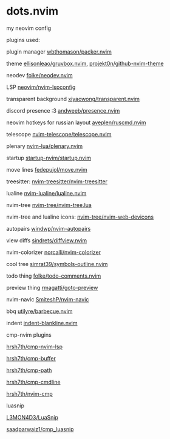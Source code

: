 # dots.nvim

my neovim config

plugins used:

plugin manager [wbthomason/packer.nvim](https://github.com/wbthomason/packer.nvim)

theme [ellisonleao/gruvbox.nvim](https://github.com/ellisonleao/gruvbox.nvim), [projekt0n/github-nvim-theme](https://github.com/projekt0n/github-nvim-theme)

neodev [folke/neodev.nvim](https://github.com/folke/neodev.nvim)

LSP [neovim/nvim-lspconfig](https://github.com/neovim/nvim-lspconfig)

transparent background [xiyaowong/transparent.nvim](https://github.com/xiyaowong/transparent.nvim)

discord presence :3 [andweeb/presence.nvim](https://github.com/andweeb/presence.nvim)

neovim hotkeys for russian layout [aveplen/ruscmd.nvim](https://github.com/aveplen/ruscmd.nvim)

telescope [nvim-telescope/telescope.nvim](https://github.com/nvim-telescope/telescope.nvim)

plenary [nvim-lua/plenary.nvim](https://github.com/nvim-lua/plenary.nvim)

startup [startup-nvim/startup.nvim](https://github.com/startup-nvim/startup.nvim)

move lines [fedepujol/move.nvim](https://github.com/fedepujol/move.nvim)

treesitter: [nvim-treesitter/nvim-treesitter](https://github.com/nvim-treesitter/nvim-treesitter)

lualine [nvim-lualine/lualine.nvim](https://github.com/nvim-lualine/lualine.nvim)

nvim-tree [nvim-tree/nvim-tree.lua](https://github.com/nvim-tree/nvim-tree.lua)

nvim-tree and lualine icons: [nvim-tree/nvim-web-devicons](https://github.com/nvim-tree/nvim-web-devicons)

autopairs [windwp/nvim-autopairs](https://github.com/windwp/nvim-autopairs)

view diffs [sindrets/diffview.nvim](https://github.com/sindrets/diffview.nvim)

nvim-colorizer [norcalli/nvim-colorizer](https://github.com/norcalli/nvim-colorizer)

cool tree [simrat39/symbols-outline.nvim](https://github.com/simrat39/symbols-outline.nvim)

todo thing [folke/todo-comments.nvim](https://github.com/folke/todo-comments.nvim)

preview thing [rmagatti/goto-preview](https://github.com/rmagatti/goto-preview)

nvim-navic [SmiteshP/nvim-navic](https://github.com/SmiteshP/nvim-navic)

bbq [utilyre/barbecue.nvim](https://github.com/utilyre/barbecue.nvim)

indent [indent-blankline.nvim](https://github.com/lukas-reineke/indent-blankline.nvim)

cmp-nvim plugins

[hrsh7th/cmp-nvim-lsp](https://github.com/hrsh7th/cmp-nvim-lsp)

[hrsh7th/cmp-buffer](https://github.com/hrsh7th/cmp-buffer)

[hrsh7th/cmp-path](https://github.com/hrsh7th/cmp-path)

[hrsh7th/cmp-cmdline](https://github.com/hrsh7th/cmp-cmdline)

[hrsh7th/nvim-cmp](https://github.com/hrsh7th/nvim-cmp)

luasnip

[L3MON4D3/LuaSnip](https://github.com/L3MON4D3/LuaSnip)

[saadparwaiz1/cmp_luasnip](https://github.com/saadparwaiz1/cmp_luasnip)
